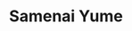 --- 
title: "Samenai Yume"
publishdate: "2019-3-3T16:48:46+02:00"
src: "https://365manga.net/manga/samenai-yume"
image: "https://data.365manga.net/images/thumbnails/30378-samenai-yume.jpg"
description: " Kaname lost his older brother Souta in an accident, too young to die at seventeen. They are so different from each other that the only thing common between them is a book written by Tsujiura Ryousuke. What happens when Kaname meet Tsujiura-san, the author both brothers respect and admire, after Souta’s funeral?"
---